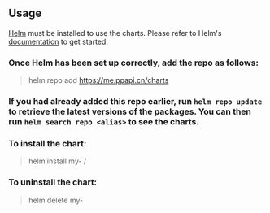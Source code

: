 ## Usage

[Helm](https://helm.sh) must be installed to use the charts.  Please refer to
Helm's [documentation](https://helm.sh/docs) to get started.

### Once Helm has been set up correctly, add the repo as follows:

> helm repo add <alias> https://me.ppapi.cn/charts

### If you had already added this repo earlier, run `helm repo update` to retrieve the latest versions of the packages.  You can then run `helm search repo <alias>` to see the charts.

### To install the <chart-name> chart:

> helm install my-<chart-name> <alias>/<chart-name>

### To uninstall the chart:

> helm delete my-<chart-name>